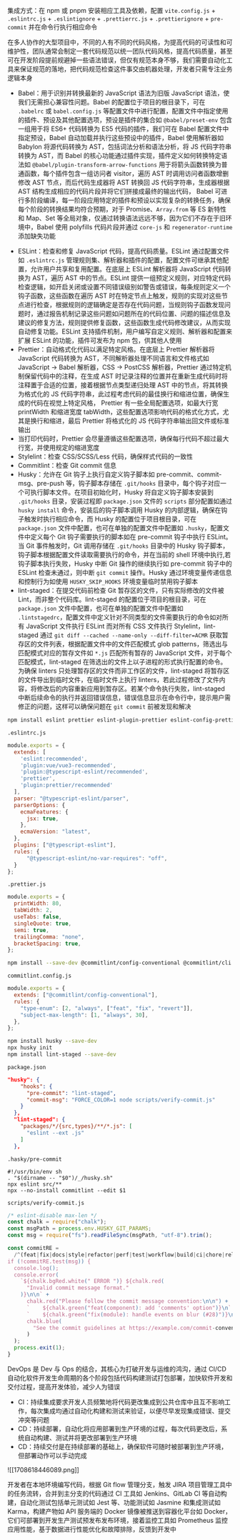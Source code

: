 集成方式：在 npm 或 pnpm 安装相应工具及依赖，配置 `vite.config.js` + `.eslintrc.js` + `.eslintignore` + `.prettierrc.js` + `.prettierignore` + `pre-commit` 并在命令行执行相应命令

在多人协作的大型项目中，不同的人有不同的代码风格，为提高代码的可读性和可维护性，团队通常会制定一套代码规范以统一团队代码风格，提高代码质量，甚至可在开发阶段提前规避掉一些语法错误，但仅有规范本身不够，我们需要自动化工具来保证规范的落地，把代码规范检查这件事交由机器处理，开发者只需专注业务逻辑本身

- Babel：用于识别并转换最新的 JavaScript 语法为旧版 JavaScript 语法，使我们无需担心兼容性问题。Babel 的配置位于项目的根目录下，可在 `.babelrc` 或 `babel.config.js` 等配置文件中进行配置，配置文件中指定使用的插件、预设及其他配置选项，预设是插件的集合如 `@babel/preset-env` 包含一组用于将 ES6+ 代码转换为 ES5 代码的插件，我们可在 Babel 配置文件中指定预设，Babel 自动加载并执行这些预设中的插件，Babel 使用解析器如 Babylon 将源代码转换为 AST，包括词法分析和语法分析，将 JS 代码字符串转换为 AST，而 Babel 的核心功能通过插件实现，插件定义如何转换特定语法如 `@babel/plugin-transform-arrow-functions` 用于将箭头函数转换为普通函数，每个插件包含一组访问者 visitor，遍历 AST 时调用访问者函数增删修改 AST 节点，而后代码生成器将 AST 转换回 JS 代码字符串，生成器根据 AST 结构生成相应的代码片段并将它们拼接成最终的输出代码， Babel 可进行多阶段编译，每一阶段应用特定的插件和预设以实现复杂的转换任务，确保每个阶段的转换结果均符合预期，对于 Promise、`Array.from` 等 ES 新特性和 Map、Set 等全局对象，仅通过转换语法远远不够，因为它们不存在于旧环境中，Babel 使用 polyfills 代码片段并通过 `core-js` 和 `regenerator-runtime` 添加缺失功能

* ESLint：检查和修复 JavaScript 代码，提高代码质量。ESLint 通过配置文件如 `.eslintrc.js` 管理规则集、解析器和插件的配置，配置文件可继承其他配置，允许用户共享和复用配置。在底层上 ESLint 解析器将 JavaScript 代码转换为 AST，遍历 AST 中的节点。ESLint 提供一组预定义规则，对应特定代码检查逻辑，如开启关闭或设置不同错误级别如警告或错误，每条规则定义一个钩子函数，这些函数在遍历 AST 时在特定节点上触发，规则的实现对这些节点进行检查，根据规则的逻辑确定是否存在代码问题，当规则钩子函数发现问题时，通过报告机制记录这些问题如问题所在的代码位置、问题的描述信息及建议的修复方法，规则提供修复函数，这些函数生成代码修改建议，从而实现自动修复功能。ESLint 支持插件机制，用户编写自定义规则、解析器和配置来扩展 ESLint 的功能，插件可发布为 npm 包，供其他人使用
* Prettier：自动格式化代码以满足特定风格。在底层上 Prettier 解析器将 JavaScript 代码转换为 AST，不同解析器处理不同语言和文件格式如 JavaScript -> Babel 解析器，CSS -> PostCSS 解析器，Prettier 通过特定机制保留代码中的注释，在生成 AST 时记录注释的位置并在重新生成代码时将注释置于合适的位置，接着根据节点类型递归处理 AST 中的节点，将其转换为格式化的 JS 代码字符串，此过程考虑代码的最佳换行和缩进位置，确保生成的代码在视觉上特定风格， Prettier 有一些全局配置选项，如最大行宽 printWidth 和缩进宽度 tabWidth，这些配置选项影响代码的格式化方式，尤其是换行和缩进，最后 Prettier 将格式化的 JS 代码字符串输出回文件或标准输出
* 当打印代码时，Prettier 会尽量遵循这些配置选项，确保每行代码不超过最大行宽，并使用规定的缩进宽度
* Stylelint：检查 CSS/SCSS/Less 代码，确保样式代码的一致性
* Commitlint：检查 Git commit 信息
* Husky：允许在 Git 钩子上执行自定义钩子脚本如 pre-commit、commit-msg、pre-push 等，钩子脚本存储在 `.git/hooks` 目录中，每个钩子对应一个可执行脚本文件。在项目初始化时，Husky 将自定义钩子脚本安装到 `.git/hooks` 目录，安装过程即 `package.json` 文件的 `scripts` 部分配置如通过 `husky install` 命令，安装后的钩子脚本调用 Husky 的内部逻辑，确保在钩子触发时执行相应命令，而 Husky 的配置位于项目根目录，可在 `package.json` 文件中配置，也可在单独的配置文件中配置如 `.husky`，配置文件中定义每个 Git 钩子需要执行的脚本如在 pre-commit 钩子中执行 ESLint。当 Git 事件触发时，Git 调用存储在 `.git/hooks` 目录中的 Husky 钩子脚本，钩子脚本根据配置文件读取需要执行的命令，并在当前的 shell 环境中执行,若钩子脚本执行失败，Husky 中断 Git 操作的继续执行如 pre-commit 钩子中的 ESLint 检查未通过，则中断 `git commit` 操作。Husky 通过环境变量传递信息和控制行为如使用 `HUSKY_SKIP_HOOKS` 环境变量临时禁用钩子脚本
* lint-staged：在提交代码前检查 Git 暂存区的文件，只有实际修改的文件被 Lint，而非整个代码库。lint-staged 的配置位于项目的根目录，可在 `package.json` 文件中配置，也可在单独的配置文件中配置如 `.lintstagedrc`，配置文件中定义针对不同类型的文件需要执行的命令如对所有 JavaScript 文件执行 ESLint 而对所有 CSS 文件执行 Stylelint，lint-staged 通过 `git diff --cached --name-only --diff-filter=ACMR` 获取暂存区的文件列表，根据配置文件中的文件匹配模式 glob patterns，筛选出与匹配模式对应的暂存文件如 `*.js` 匹配所有暂存的 JavaScript 文件，对于每个匹配模式，lint-staged 在筛选出的文件上以子进程的形式执行配置的命令。为确保 linters 只处理暂存区的文件而非工作区的文件，lint-staged 将暂存区的文件导出到临时文件，在临时文件上执行 linters，若此过程修改了文件内容，将修改后的内容重新应用到暂存区。若某个命令执行失败，lint-staged 中断后续命令的执行并返回错误信息，错误信息显示在命令行中，提示用户需修正的问题，这样可以确保问题在 `git commit` 前被发现和解决

```bash
npm install eslint prettier eslint-plugin-prettier eslint-config-prettier --save-dev
```

`.eslintrc.js`

```JavaScript
module.exports = {
  extends: [
    'eslint:recommended',
    'plugin:vue/vue3-recommended',
    'plugin:@typescript-eslint/recommended',
    'prettier',
    'plugin:prettier/recommended'
  ],
  parser: "@typescript-eslint/parser",
  parserOptions: {
    ecmaFeatures: {
      jsx: true,
    },
    ecmaVersion: "latest",
  },
  plugins: ["@typescript-eslint"],
  rules: {
	  "@typescript-eslint/no-var-requires": "off",
  }
};
```

`.prettier.js`

```JavaScript
module.exports = {
  printWidth: 80,
  tabWidth: 2,
  useTabs: false,
  singleQuote: true,
  semi: true,
  trailingComma: "none",
  bracketSpacing: true,
};
```

```bash
npm install --save-dev @commitlint/config-conventional @commitlint/cli
```

`commitlint.config.js`

```JavaScript
module.exports = {
  extends: ["@commitlint/config-conventional"],
  rules: {
    "type-enum": [2, "always", ["feat", "fix", "revert"]],
    "subject-max-length": [1, "always", 30],
  },
};
```

```bash
npm install husky --save-dev
npx husky init
npm install lint-staged --save-dev
```

`package.json`

```JSON
"husky": {
    "hooks": {
      "pre-commit": "lint-staged",
      "commit-msg": "FORCE_COLOR=1 node scripts/verify-commit.js"
    }
  },
  "lint-staged": {
    "packages/*/{src,types}/**/*.js": [
      "eslint --ext .js"
    ]
  },
```

`.hasky/pre-commit`

```
#!/usr/bin/env sh
. "$(dirname -- "$0")/_/husky.sh"
npx eslint src/**
npx --no-install commitlint --edit $1
```

`scripts/verify-commit.js`

```JavaScript
/* eslint-disable max-len */
const chalk = require("chalk");
const msgPath = process.env.HUSKY_GIT_PARAMS;
const msg = require("fs").readFileSync(msgPath, "utf-8").trim();

const commitRE =
  /^(feat|fix|docs|style|refactor|perf|test|workflow|build|ci|chore|release|workflow)(\(.+\))?: .{1,80}/;
if (!commitRE.test(msg)) {
  console.log();
  console.error(
    `${chalk.bgRed.white(" ERROR ")} ${chalk.red(
      "Invalid commit message format."
    )}\n\n` +
      chalk.red("Please follow the commit message convention:\n\n") +
      `    ${chalk.green("feat(component): add 'comments' option")}\n` +
      `    ${chalk.green("fix(module): handle events on blur (#28)")}\n\n` +
      chalk.blue(
        "See the commit guidelines at https://example.com/commit-convention\n"
      )
  );
  process.exit(1);
}
```

DevOps 是 Dev 与 Ops 的结合，其核心为打破开发与运维的鸿沟，通过 CI/CD 自动化软件开发生命周期的各个阶段包括代码构建测试打包部署，加快软件开发和交付过程，提高开发体验，减少人为错误

- CI：持续集成要求开发人员频繁地将代码更改集成到公共仓库中且互不影响工作，每次集成均通过自动化构建和测试来验证，以便尽早发现集成错误、提交冲突等问题
- CD：持续部署，自动化将应用部署到生产环境的过程，每次代码更改后，系统自动构建、测试并将更改部署到生产环境
- CD：持续交付是在持续部署的基础上，确保软件可随时被部署到生产环境，但部署动作可以手动完成

![[1708618446089.png]]

开发者在本地环境编写代码，根据 Git flow 管理分支，触发 JIRA 项目管理工具中的任务流转，合并到主分支的代码通过 CI 工具如 Jenkins、GitLab CI 等自动构建，自动化测试包括单元测试如 Jest 等、功能测试如 Jasmine 和集成测试如 Karma，构建产物如 API 服务端的 Docker 镜像被推送到容器化平台如 Docker，它们可部署到开发生产测试预发布发布环境，接着监控工具如 Prometheus 监控应用性能，基于数据进行性能优化和故障排除，反馈到开发中
